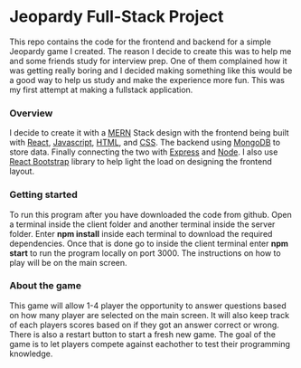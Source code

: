 # Jeopardy Full-Stack Project
 
This repo contains the code for the frontend and backend for a simple Jeopardy game I created. The reason I decide to create this was to help me and some friends study for interview prep. One of them complained how it was getting really boring and I decided making something like this would be a good way to help us study and make the experience more fun. This was my first attempt at making a fullstack application.


### Overview ###
I decide to create it with a [MERN](https://www.mongodb.com/mern-stack "MERN") Stack design with the frontend being built with [React](https://reactjs.org/ "React"), [Javascript](https://javascript.info/ "Javascript"), [HTML](https://developer.mozilla.org/en-US/docs/Web/HTML "HTML"), and [CSS](https://developer.mozilla.org/en-US/docs/Web/CSS "CSS"). The backend using [MongoDB](https://www.mongodb.com/cloud/atlas "MongoDB") to store data. Finally connecting the two with [Express](https://expressjs.com/ "Express") and [Node](https://nodejs.org/en/ "Node"). I also use [React Bootstrap](https://react-bootstrap.github.io/ "React Bootstrap") library to help light the load on designing the frontend layout.


### Getting started ###
To run this program after you have downloaded the code from github. Open a terminal inside the client folder and another terminal inside the server folder. Enter **npm install** inside each terminal to download the required dependencies. Once that is done go to inside the client terminal enter **npm start** to run the program locally on port 3000. The instructions on how to play will be on the main screen.
  
### About the game ###
This game will allow 1-4 player the opportunity to answer questions based on how many player are selected on the main screen. It will also keep track of each players scores based on if they got an answer correct or wrong. There is also a restart button to start a fresh new game. The goal of the game is to let players compete against eachother to test their programming knowledge.
